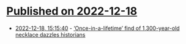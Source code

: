 # [Published on 2022-12-18](index.md)

* [2022-12-18, 15:15:40](https://news.ycombinator.com/item?id=34038435) - [‘Once-in-a-lifetime’ find of 1,300-year-old necklace dazzles historians](https://www.washingtonpost.com/world/2022/12/07/necklace-medieval-burial-harpole-treasure/)
